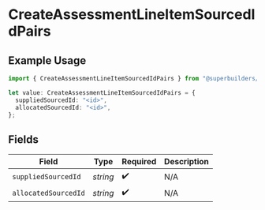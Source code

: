 # CreateAssessmentLineItemSourcedIdPairs

## Example Usage

```typescript
import { CreateAssessmentLineItemSourcedIdPairs } from "@superbuilders/oneroster/models/operations";

let value: CreateAssessmentLineItemSourcedIdPairs = {
  suppliedSourcedId: "<id>",
  allocatedSourcedId: "<id>",
};
```

## Fields

| Field                | Type                 | Required             | Description          |
| -------------------- | -------------------- | -------------------- | -------------------- |
| `suppliedSourcedId`  | *string*             | :heavy_check_mark:   | N/A                  |
| `allocatedSourcedId` | *string*             | :heavy_check_mark:   | N/A                  |